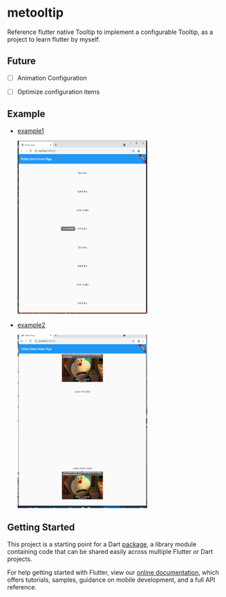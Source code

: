 # metooltip

Reference flutter native Tooltip to implement a configurable Tooltip,
as a project to learn flutter by myself.

## Future

-   [ ] Animation Configuration

-   [ ] Optimize configuration items

## Example

-   [example1](./example/example-1/)

    [<img height="400" width="300" src="./screenshots/example-1-1.png"/>](./screenshots/example-1-1.png)

-   [example2](./example/example-2/)

    [<img height="400" width="300" src="./screenshots/example-2.png"/>](./screenshots/example-2.png)

## Getting Started

This project is a starting point for a Dart
[package](https://flutter.dev/developing-packages/),
a library module containing code that can be shared easily across
multiple Flutter or Dart projects.

For help getting started with Flutter, view our
[online documentation](https://flutter.dev/docs), which offers tutorials,
samples, guidance on mobile development, and a full API reference.
